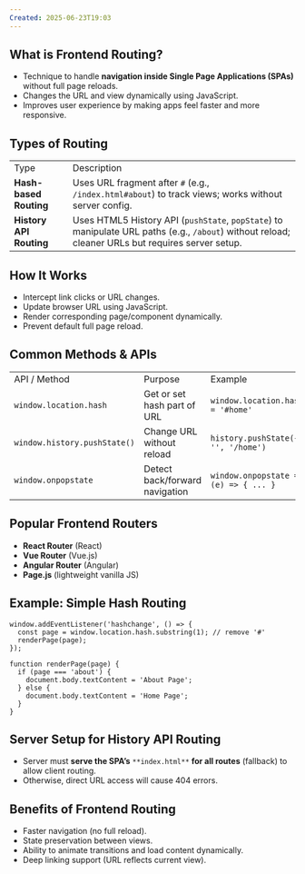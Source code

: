 ```yaml
---
Created: 2025-06-23T19:03
---
```

## What is Frontend Routing?

- Technique to handle **navigation inside Single Page Applications (SPAs)** without full page reloads.
- Changes the URL and view dynamically using JavaScript.
- Improves user experience by making apps feel faster and more responsive.

  

## Types of Routing

|   |   |
|---|---|
|Type|Description|
|**Hash-based Routing**|Uses URL fragment after `#` (e.g., `/index.html#about`) to track views; works without server config.|
|**History API Routing**|Uses HTML5 History API (`pushState`, `popState`) to manipulate URL paths (e.g., `/about`) without reload; cleaner URLs but requires server setup.|

  

## How It Works

- Intercept link clicks or URL changes.
- Update browser URL using JavaScript.
- Render corresponding page/component dynamically.
- Prevent default full page reload.

  

## Common Methods & APIs

|   |   |   |
|---|---|---|
|API / Method|Purpose|Example|
|`window.location.hash`|Get or set hash part of URL|`window.location.hash = '#home'`|
|`window.history.pushState()`|Change URL without reload|`history.pushState({}, '', '/home')`|
|`window.onpopstate`|Detect back/forward navigation|`window.onpopstate = (e) => { ... }`|

  

## Popular Frontend Routers

- **React Router** (React)
- **Vue Router** (Vue.js)
- **Angular Router** (Angular)
- **Page.js** (lightweight vanilla JS)

  

## Example: Simple Hash Routing

```Plain
window.addEventListener('hashchange', () => {
  const page = window.location.hash.substring(1); // remove '#'
  renderPage(page);
});

function renderPage(page) {
  if (page === 'about') {
    document.body.textContent = 'About Page';
  } else {
    document.body.textContent = 'Home Page';
  }
}
```

  

## Server Setup for History API Routing

- Server must **serve the SPA’s** `**index.html**` **for all routes** (fallback) to allow client routing.
- Otherwise, direct URL access will cause 404 errors.

  

## Benefits of Frontend Routing

- Faster navigation (no full reload).
- State preservation between views.
- Ability to animate transitions and load content dynamically.
- Deep linking support (URL reflects current view).